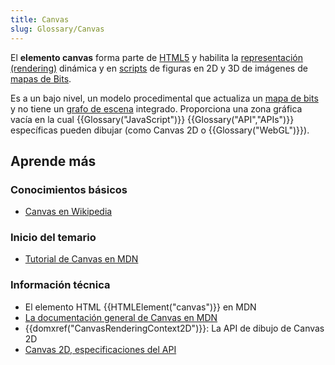 ```yaml
---
title: Canvas
slug: Glossary/Canvas
---
```


El **elemento canvas** forma parte de [HTML5](https://es.wikipedia.org/wiki/HTML5) y habilita la [representación (rendering)](https://es.wikipedia.org/wiki/Renderizaci%C3%B3n) dinámica y en [scripts](https://es.wikipedia.org/wiki/Script) de figuras en 2D y 3D de imágenes de [mapas de Bits](https://es.wikipedia.org/wiki/Bitmap).

Es a un bajo nivel, un modelo procedimental que actualiza un [mapa de bits](https://es.wikipedia.org/wiki/Bitmap) y no tiene un [grafo de escena](https://en.wikipedia.org/wiki/Scene_graph) integrado. Proporciona una zona gráfica vacía en la cual {{Glossary("JavaScript")}} {{Glossary("API","APIs")}} específicas pueden dibujar (como Canvas 2D o {{Glossary("WebGL")}}).

## Aprende más

### Conocimientos básicos

- [Canvas en Wikipedia](https://es.wikipedia.org/wiki/Canvas_(HTML))

### Inicio del temario

- [Tutorial de Canvas en MDN](/es/docs/Web/Guide/HTML/Canvas_tutorial)

### Información técnica

- El elemento HTML {{HTMLElement("canvas")}} en MDN
- [La documentación general de Canvas en MDN](/es/docs/HTML/Canvas)
- {{domxref("CanvasRenderingContext2D")}}: La API de dibujo de Canvas 2D
- [Canvas 2D, especificaciones del API](http://www.w3.org/TR/2dcontext/)
